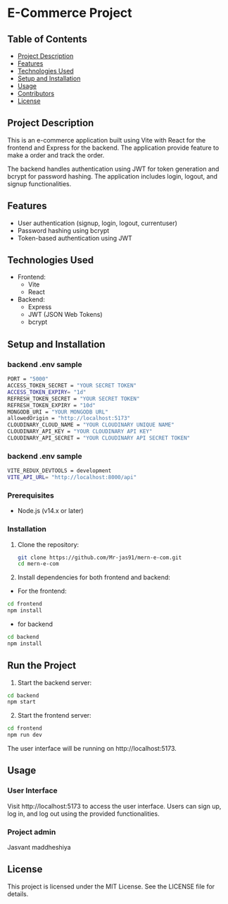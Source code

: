 # E-Commerce Project

## Table of Contents

- [Project Description](#project-description)
- [Features](#features)
- [Technologies Used](#technologies-used)
- [Setup and Installation](#setup-and-installation)
- [Usage](#usage)
- [Contributors](#contributors)
- [License](#license)

## Project Description

This is an e-commerce application built using Vite with React for the frontend and Express for the backend. The application provide feature to make a order and track the order.

The backend handles authentication using JWT for token generation and bcrypt for password hashing. The application includes login, logout, and signup functionalities.

## Features

- User authentication (signup, login, logout, currentuser)
- Password hashing using bcrypt
- Token-based authentication using JWT

## Technologies Used

- Frontend:
  - Vite
  - React
- Backend:
  - Express
  - JWT (JSON Web Tokens)
  - bcrypt

## Setup and Installation

### backend .env sample

```sh
PORT = "5000"
ACCESS_TOKEN_SECRET = "YOUR SECRET TOKEN"
ACCESS_TOKEN_EXPIRY= "1d"
REFRESH_TOKEN_SECRET = "YOUR SECRET TOKEN"
REFRESH_TOKEN_EXPIRY = "10d"
MONGODB_URI = "YOUR MONGODB URL"
allowedOrigin = "http://localhost:5173"
CLOUDINARY_CLOUD_NAME = "YOUR CLOUDINARY UNIQUE NAME"
CLOUDINARY_API_KEY = "YOUR CLOUDINARY API KEY"
CLOUDINARY_API_SECRET = "YOUR CLOUDINARY API SECRET TOKEN"
```

### backend .env sample

```sh
VITE_REDUX_DEVTOOLS = development
VITE_API_URL= "http://localhost:8000/api"
```

### Prerequisites

- Node.js (v14.x or later)

### Installation

1. Clone the repository:

   ```sh
   git clone https://github.com/Mr-jas91/mern-e-com.git
   cd mern-e-com

   ```

2. Install dependencies for both frontend and backend:

- For the frontend:

```sh
cd frontend
npm install

```

- for backend

```sh
cd backend
npm install
```

## Run the Project

1. Start the backend server:

```sh
cd backend
npm start
```

2. Start the frontend server:

```sh
cd frontend
npm run dev
```

The user interface will be running on http://localhost:5173.

## Usage

### User Interface

Visit http://localhost:5173 to access the user interface.
Users can sign up, log in, and log out using the provided functionalities.

<!-- ### Admin Interface
Visit http://admin.localhost:3000 to access the admin interface.
Admins can manage the e-commerce platform through this interface. -->

### Project admin

Jasvant maddheshiya

## License

This project is licensed under the MIT License. See the LICENSE file for details.
